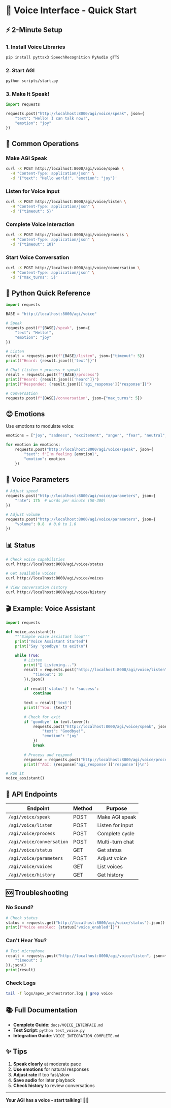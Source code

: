 # 🎤 Voice Interface - Quick Start

## ⚡ 2-Minute Setup

### 1. Install Voice Libraries

```bash
pip install pyttsx3 SpeechRecognition PyAudio gTTS
```

### 2. Start AGI

```bash
python scripts/start.py
```

### 3. Make It Speak!

```python
import requests

requests.post("http://localhost:8000/agi/voice/speak", json={
    "text": "Hello! I can talk now!",
    "emotion": "joy"
})
```

## 🎯 Common Operations

### Make AGI Speak

```bash
curl -X POST http://localhost:8000/agi/voice/speak \
  -H "Content-Type: application/json" \
  -d '{"text": "Hello world!", "emotion": "joy"}'
```

### Listen for Voice Input

```bash
curl -X POST http://localhost:8000/agi/voice/listen \
  -H "Content-Type: application/json" \
  -d '{"timeout": 5}'
```

### Complete Voice Interaction

```bash
curl -X POST http://localhost:8000/agi/voice/process \
  -H "Content-Type: application/json" \
  -d '{"timeout": 10}'
```

### Start Voice Conversation

```bash
curl -X POST http://localhost:8000/agi/voice/conversation \
  -H "Content-Type: application/json" \
  -d '{"max_turns": 5}'
```

## 🐍 Python Quick Reference

```python
import requests

BASE = "http://localhost:8000/agi/voice"

# Speak
requests.post(f"{BASE}/speak", json={
    "text": "Hello!",
    "emotion": "joy"
})

# Listen
result = requests.post(f"{BASE}/listen", json={"timeout": 5})
print(f"Heard: {result.json()['text']}")

# Chat (listen + process + speak)
result = requests.post(f"{BASE}/process")
print(f"Heard: {result.json()['heard']}")
print(f"Responded: {result.json()['agi_response']['response']}")

# Conversation
requests.post(f"{BASE}/conversation", json={"max_turns": 5})
```

## 😊 Emotions

Use emotions to modulate voice:

```python
emotions = ["joy", "sadness", "excitement", "anger", "fear", "neutral", "curiosity"]

for emotion in emotions:
    requests.post("http://localhost:8000/agi/voice/speak", json={
        "text": f"I'm feeling {emotion}",
        "emotion": emotion
    })
```

## 🔧 Voice Parameters

```python
# Adjust speed
requests.post("http://localhost:8000/agi/voice/parameters", json={
    "rate": 175  # words per minute (50-300)
})

# Adjust volume
requests.post("http://localhost:8000/agi/voice/parameters", json={
    "volume": 0.8  # 0.0 to 1.0
})
```

## 📊 Status

```bash
# Check voice capabilities
curl http://localhost:8000/agi/voice/status

# Get available voices
curl http://localhost:8000/agi/voice/voices

# View conversation history
curl http://localhost:8000/agi/voice/history
```

## 🎬 Example: Voice Assistant

```python
import requests

def voice_assistant():
    """Simple voice assistant loop"""
    print("Voice Assistant Started")
    print("Say 'goodbye' to exit\n")
    
    while True:
        # Listen
        print("🎤 Listening...")
        result = requests.post("http://localhost:8000/agi/voice/listen", json={
            "timeout": 10
        }).json()
        
        if result['status'] != 'success':
            continue
        
        text = result['text']
        print(f"You: {text}")
        
        # Check for exit
        if 'goodbye' in text.lower():
            requests.post("http://localhost:8000/agi/voice/speak", json={
                "text": "Goodbye!",
                "emotion": "joy"
            })
            break
        
        # Process and respond
        response = requests.post("http://localhost:8000/agi/voice/process").json()
        print(f"AGI: {response['agi_response']['response']}\n")

# Run it
voice_assistant()
```

## 📱 API Endpoints

| Endpoint | Method | Purpose |
|----------|--------|---------|
| `/agi/voice/speak` | POST | Make AGI speak |
| `/agi/voice/listen` | POST | Listen for input |
| `/agi/voice/process` | POST | Complete cycle |
| `/agi/voice/conversation` | POST | Multi-turn chat |
| `/agi/voice/status` | GET | Get status |
| `/agi/voice/parameters` | POST | Adjust voice |
| `/agi/voice/voices` | GET | List voices |
| `/agi/voice/history` | GET | Get history |

## 🆘 Troubleshooting

### No Sound?

```python
# Check status
status = requests.get("http://localhost:8000/agi/voice/status").json()
print(f"Voice enabled: {status['voice_enabled']}")
```

### Can't Hear You?

```python
# Test microphone
result = requests.post("http://localhost:8000/agi/voice/listen", json={
    "timeout": 3
}).json()
print(result)
```

### Check Logs

```bash
tail -f logs/apex_orchestrator.log | grep voice
```

## 📚 Full Documentation

- **Complete Guide**: `docs/VOICE_INTERFACE.md`
- **Test Script**: `python test_voice.py`
- **Integration Guide**: `VOICE_INTEGRATION_COMPLETE.md`

## ✨ Tips

1. **Speak clearly** at moderate pace
2. **Use emotions** for natural responses
3. **Adjust rate** if too fast/slow
4. **Save audio** for later playback
5. **Check history** to review conversations

---

**Your AGI has a voice - start talking!** 🎤🤖

